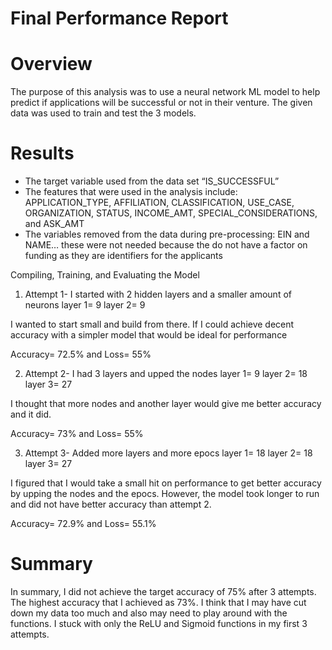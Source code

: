 # Final Performance Report 

# Overview
The purpose of this analysis was to use a neural network ML model to help predict if applications will be successful or not in their venture.
The given data was used to train and test the 3 models. 

# Results
- The target variable used from the data set “IS_SUCCESSFUL”
- The features that were used in the analysis include: APPLICATION_TYPE, AFFILIATION, CLASSIFICATION, USE_CASE, ORGANIZATION, STATUS, INCOME_AMT, SPECIAL_CONSIDERATIONS, and ASK_AMT
- The variables removed from the data during pre-processing: EIN and NAME… these were not needed because the do not have a factor on funding as they are identifiers for the applicants

Compiling, Training, and Evaluating the Model


1. Attempt 1- I started with 2 hidden layers and a smaller amount of neurons
layer 1= 9
layer 2= 9

I wanted to start small and build from there. If I could achieve decent accuracy with a simpler model that would be ideal for performance

Accuracy= 72.5% and Loss= 55%

2. Attempt 2- I had 3 layers and upped the nodes 
layer 1= 9
layer 2= 18
layer 3= 27

I thought that more nodes and another layer would give me better accuracy and it did. 

Accuracy= 73% and Loss= 55%

3. Attempt 3- Added more layers and more epocs
layer 1= 18
layer 2= 18
layer 3= 27

I figured that I would take a small hit on performance to get better accuracy by upping the nodes and the epocs. However, the model took longer to run and did not have better accuracy than         attempt 2.

Accuracy= 72.9% and Loss= 55.1%


# Summary
In summary, I did not achieve the target accuracy of 75% after 3 attempts. The highest accuracy that I achieved as 73%. I think that I may have cut down my data too much and also may
need to play around with the functions. I stuck with only the ReLU and Sigmoid functions in my first 3 attempts.   
